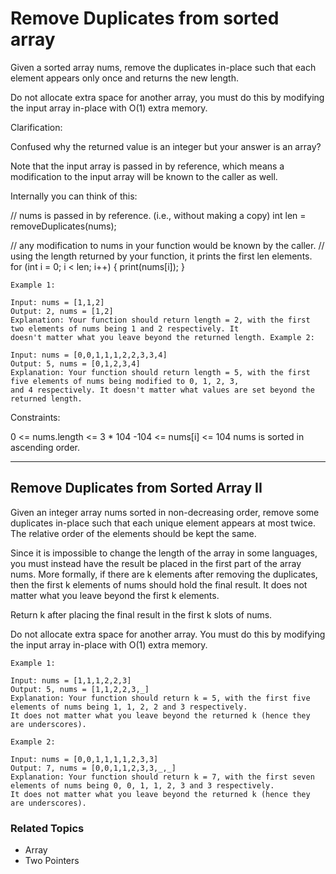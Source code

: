 # Remove Duplicates from sorted array

Given a sorted array nums, remove the duplicates in-place such that each element appears only once and returns the new
length.

Do not allocate extra space for another array, you must do this by modifying the input array in-place with O(1) extra
memory.

Clarification:

Confused why the returned value is an integer but your answer is an array?

Note that the input array is passed in by reference, which means a modification to the input array will be known to the
caller as well.

Internally you can think of this:

// nums is passed in by reference. (i.e., without making a copy)
int len = removeDuplicates(nums);

// any modification to nums in your function would be known by the caller. // using the length returned by your
function, it prints the first len elements. for (int i = 0; i < len; i++) { print(nums[i]); }

```
Example 1:

Input: nums = [1,1,2]
Output: 2, nums = [1,2]
Explanation: Your function should return length = 2, with the first two elements of nums being 1 and 2 respectively. It
doesn't matter what you leave beyond the returned length. Example 2:
```

```
Input: nums = [0,0,1,1,1,2,2,3,3,4]
Output: 5, nums = [0,1,2,3,4]
Explanation: Your function should return length = 5, with the first five elements of nums being modified to 0, 1, 2, 3,
and 4 respectively. It doesn't matter what values are set beyond the returned length.
```

Constraints:

0 <= nums.length <= 3 * 104 -104 <= nums[i] <= 104 nums is sorted in ascending order.

---

## Remove Duplicates from Sorted Array II

Given an integer array nums sorted in non-decreasing order, remove some duplicates in-place such that each unique
element appears at most twice. The relative order of the elements should be kept the same.

Since it is impossible to change the length of the array in some languages, you must instead have the result be placed
in the first part of the array nums. More formally, if there are k elements after removing the duplicates, then the
first k elements of nums should hold the final result. It does not matter what you leave beyond the first k elements.

Return k after placing the final result in the first k slots of nums.

Do not allocate extra space for another array. You must do this by modifying the input array in-place with O(1) extra
memory.

```text
Example 1:

Input: nums = [1,1,1,2,2,3]
Output: 5, nums = [1,1,2,2,3,_]
Explanation: Your function should return k = 5, with the first five elements of nums being 1, 1, 2, 2 and 3 respectively.
It does not matter what you leave beyond the returned k (hence they are underscores).
```

```text
Example 2:

Input: nums = [0,0,1,1,1,1,2,3,3]
Output: 7, nums = [0,0,1,1,2,3,3,_,_]
Explanation: Your function should return k = 7, with the first seven elements of nums being 0, 0, 1, 1, 2, 3 and 3 respectively.
It does not matter what you leave beyond the returned k (hence they are underscores).
```

### Related Topics

- Array
- Two Pointers
